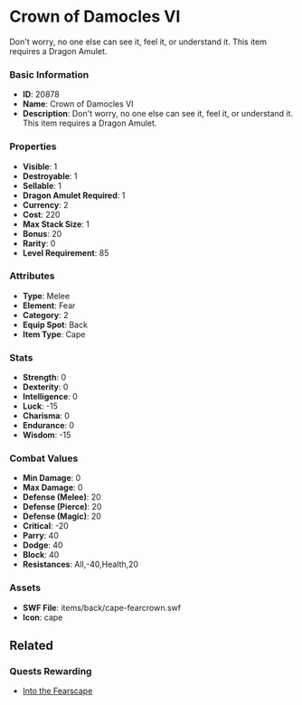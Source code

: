 # Crown of Damocles VI

Don't worry, no one else can see it, feel it, or understand it. This item requires a Dragon Amulet.

### Basic Information

- **ID**: 20878
- **Name**: Crown of Damocles VI
- **Description**: Don&#039;t worry, no one else can see it, feel it, or understand it. This item requires a Dragon Amulet.

### Properties

- **Visible**: 1
- **Destroyable**: 1
- **Sellable**: 1
- **Dragon Amulet Required**: 1
- **Currency**: 2
- **Cost**: 220
- **Max Stack Size**: 1
- **Bonus**: 20
- **Rarity**: 0
- **Level Requirement**: 85

### Attributes

- **Type**: Melee
- **Element**: Fear
- **Category**: 2
- **Equip Spot**: Back
- **Item Type**: Cape

### Stats

- **Strength**: 0
- **Dexterity**: 0
- **Intelligence**: 0
- **Luck**: -15
- **Charisma**: 0
- **Endurance**: 0
- **Wisdom**: -15

### Combat Values

- **Min Damage**: 0
- **Max Damage**: 0
- **Defense (Melee)**: 20
- **Defense (Pierce)**: 20
- **Defense (Magic)**: 20
- **Critical**: -20
- **Parry**: 40
- **Dodge**: 40
- **Block**: 40
- **Resistances**: All,-40,Health,20

### Assets

- **SWF File**: items/back/cape-fearcrown.swf
- **Icon**: cape

## Related

### Quests Rewarding

- [Into the Fearscape](../quests/1938-into-the-fearscape.md)


